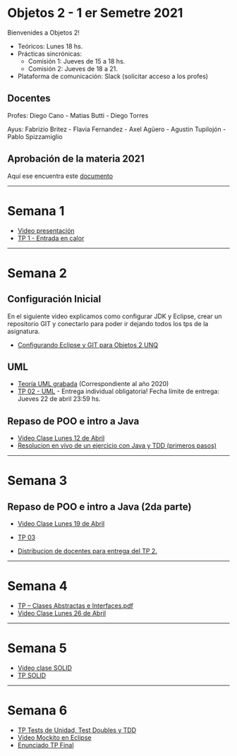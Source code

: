 # Objetos 2 - 1 er Semetre 2021
Bienvenides a Objetos 2!

* Teóricos: Lunes 18 hs.     
* Prácticas sincrónicas: 
  * Comisión 1: Jueves de 15 a 18 hs. 
  * Comisión 2: Jueves de 18 a 21.
* Plataforma de comunicación: Slack (solicitar acceso a los profes)

## Docentes
Profes: Diego Cano - Matias Butti - Diego Torres

Ayus: Fabrizio Britez - Flavia Fernandez - Axel Agüero - Agustin Tupilojón - Pablo Spizzamiglio

## Aprobación de la materia 2021
Aquí ese encuentra este [documento](https://github.com/POO2UNQ/site/blob/main/Aprobación%20de%20la%20materia%20-%202021.pdf)

---
# Semana 1

* [Video presentación](https://youtu.be/RBWa1uGstOA)
* [TP 1 - Entrada en calor](https://github.com/POO2UNQ/site/tree/main/TP01)

---
# Semana 2 
<!--- Aqui se comentan muchas lineas sin espacios
Esto es util para el re huso del sitio el semestre que viene.
d
ignored comment --> 
## Configuración Inicial
En el siguiente video explicamos como configurar JDK y Eclipse, crear un repositorio GIT y conectarlo para poder ir dejando todos los tps de la asignatura.

* [Configurando Eclipse y GIT para Objetos 2 UNQ](https://www.youtube.com/watch?v=3ITG-OFhThc)

## UML
* [Teoría UML grabada](https://www.youtube.com/watch?v=oYSLwORU0ZM)  (Correspondiente al año 2020)
* [TP 02 - UML](https://github.com/POO2UNQ/site/blob/main/TP%2002/TP%2002%20UML.pdf) - Entrega individual obligatoria! Fecha límite de entrega: Jueves 22 de abril 23:59 hs.

## Repaso de POO e intro a Java
* [Video Clase Lunes 12 de Abril](https://www.youtube.com/watch?v=9_fLUcQy7Ys)
* [Resolucion en vivo de un ejercicio con Java y TDD (primeros pasos)](https://www.youtube.com/watch?v=-DByRgl7K44) 

---
# Semana 3

## Repaso de POO e intro a Java (2da parte)
* [Video Clase Lunes 19 de Abril](https://youtu.be/uROXCHF8AG4)
* [TP 03 ](https://docs.google.com/document/d/1zdiVCPTy0BULA_TzvQKgsOhI23TUkpp7yoHX61d6E1o/edit?usp=sharing)

* [Distribucion de docentes para entrega del TP 2. ](https://github.com/POO2UNQ/site/blob/main/2021/2021%20Sem1%20OO2%20UNQ%20-%20Asignacion%20docentes.pdf)

---
# Semana 4 
* [TP – Clases Abstractas e Interfaces.pdf](https://github.com/POO2UNQ/site/files/6387818/TP.Clases.Abstractas.e.Interfaces.pdf)
* [Video Clase Lunes 26 de Abril](https://youtu.be/VRNaA7sCPlo)

---
# Semana 5
* [Video clase SOLID](https://www.youtube.com/watch?v=KX4RTb15FNQ)
* [TP SOLID](https://github.com/POO2UNQ/site/tree/main/TP%20SOLID)


---
# Semana 6
* [TP Tests de Unidad, Test Doubles y TDD](https://github.com/POO2UNQ/site/blob/1c6c7d442c548946817d66fa7b7cfe5c9a2336b8/docs/Test-y-Test-Doubles.pdf)
* [Video Mockito en Eclipse](https://www.youtube.com/watch?v=lEaMqDyhaFc)
* [Enunciado TP Final](https://github.com/POO2UNQ/site/blob/main/TP%20final%202021%201er%20sem/Trabajo%20Final%201er%20sem%202021.pdf)
